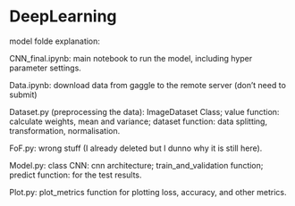 # DeepLearning
model folde explanation:  

CNN_final.ipynb: main notebook to run the model, including hyper parameter settings.

Data.ipynb: download data from gaggle to the remote server (don’t need to submit)

Dataset.py (preprocessing the data): ImageDataset Class;
			value function: calculate weights, mean and 				variance;
			dataset function: data splitting, 							transformation, normalisation.
			
FoF.py: wrong stuff (I already deleted but I dunno why it is still here).

Model.py: class CNN: cnn architecture;
		 train_and_validation function;
		 predict function: for the test results.

Plot.py: plot_metrics function for plotting loss, accuracy, and other metrics.
